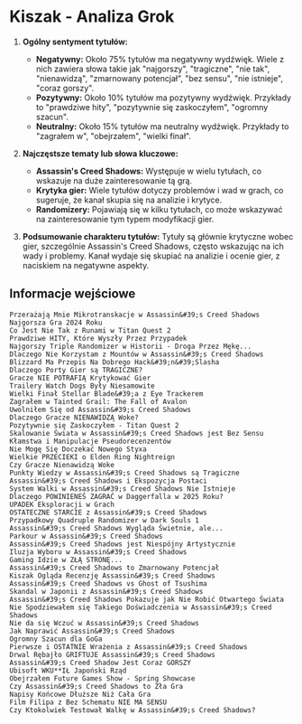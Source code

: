 # Kiszak - Analiza Grok

1. **Ogólny sentyment tytułów:**
   - **Negatywny:** Około 75% tytułów ma negatywny wydźwięk. Wiele z nich zawiera słowa takie jak "najgorszy", "tragiczne", "nie tak", "nienawidzą", "zmarnowany potencjał", "bez sensu", "nie istnieje", "coraz gorszy".
   - **Pozytywny:** Około 10% tytułów ma pozytywny wydźwięk. Przykłady to "prawdziwe hity", "pozytywnie się zaskoczyłem", "ogromny szacun".
   - **Neutralny:** Około 15% tytułów ma neutralny wydźwięk. Przykłady to "zagrałem w", "obejrzałem", "wielki finał".

2. **Najczęstsze tematy lub słowa kluczowe:**
   - **Assassin's Creed Shadows:** Występuje w wielu tytułach, co wskazuje na duże zainteresowanie tą grą.
   - **Krytyka gier:** Wiele tytułów dotyczy problemów i wad w grach, co sugeruje, że kanał skupia się na analizie i krytyce.
   - **Randomizery:** Pojawiają się w kilku tytułach, co może wskazywać na zainteresowanie tym typem modyfikacji gier.

3. **Podsumowanie charakteru tytułów:**
   Tytuły są głównie krytyczne wobec gier, szczególnie Assassin's Creed Shadows, często wskazując na ich wady i problemy. Kanał wydaje się skupiać na analizie i ocenie gier, z naciskiem na negatywne aspekty.

## Informacje wejściowe
```
Przerażają Mnie Mikrotranskacje w Assassin&#39;s Creed Shadows
Najgorsza Gra 2024 Roku
Co Jest Nie Tak z Runami w Titan Quest 2
Prawdziwe HITY, Które Wyszły Przez Przypadek
Najgorszy Triple Randomizer w Historii - Droga Przez Mękę...
Dlaczego Nie Korzystam z Mountów w Assassin&#39;s Creed Shadows
Blizzard Ma Przepis Na Dobrego Hack&#39;n&#39;Slasha
Dlaczego Porty Gier są TRAGICZNE?
Gracze NIE POTRAFIĄ Krytykować Gier
Trailery Watch Dogs Były Niesamowite
Wielki Finał Stellar Blade&#39;a z Eye Trackerem
Zagrałem w Tainted Grail: The Fall of Avalon
Uwolniłem Się od Assassin&#39;s Creed Shadows
Dlaczego Gracze NIENAWIDZĄ Woke?
Pozytywnie się Zaskoczyłem - Titan Quest 2
Skalowanie Świata w Assassin&#39;s Creed Shadows jest Bez Sensu
Kłamstwa i Manipulacje Pseudorecenzentów
Nie Mogę Się Doczekać Nowego Styxa
Wielkie PRZECIEKI o Elden Ring Nightreign
Czy Gracze Nienawidzą Woke
Punkty Wiedzy w Assassin&#39;s Creed Shadows są Tragiczne
Assassin&#39;s Creed Shadows i Ekspozycja Postaci
System Walki w Assassin&#39;s Creed Shadows Nie Istnieje
Dlaczego POWINIENEŚ ZAGRAĆ w Daggerfalla w 2025 Roku?
UPADEK Eksploracji w Grach
OSTATECZNE STARCIE z Assassin&#39;s Creed Shadows
Przypadkowy Quadruple Randomizer w Dark Souls 1
Assassin&#39;s Creed Shadows Wygląda Świetnie, ale...
Parkour w Assassin&#39;s Creed Shadows
Assassin&#39;s Creed Shadows jest Niespójny Artystycznie
Iluzja Wyboru w Assassin&#39;s Creed Shadows
Gaming Idzie w ZŁĄ STRONĘ...
Assassin&#39;s Creed Shadows to Zmarnowany Potencjał
Kiszak Ogląda Recenzję Assassin&#39;s Creed Shadows
Assassin&#39;s Creed Shadows vs Ghost of Tsushima
Skandal w Japonii z Assassin&#39;s Creed Shadows
Assassin&#39;s Creed Shadows Pokazuje jak Nie Robić Otwartego Świata
Nie Spodziewałem się Takiego Doświadczenia w Assassin&#39;s Creed Shadows
Nie da się Wczuć w Assassin&#39;s Creed Shadows
Jak Naprawić Assassin&#39;s Creed Shadows
Ogromny Szacun dla GoGa
Pierwsze i OSTATNIE Wrażenia z Assassin&#39;s Creed Shadows
Drwal Rębajło GRIFTUJE Assassin&#39;s Creed Shadows
Assassin&#39;s Creed Shadow Jest Coraz GORSZY
Ubisoft WKU**IŁ Japoński Rząd
Obejrzałem Future Games Show - Spring Showcase
Czy Assassin&#39;s Creed Shadows to Zła Gra
Napisy Końcowe Dłuższe Niż Cała Gra
Film Filipa z Bez Schematu NIE MA SENSU
Czy Ktokolwiek Testował Walkę w Assassin&#39;s Creed Shadows?
```
